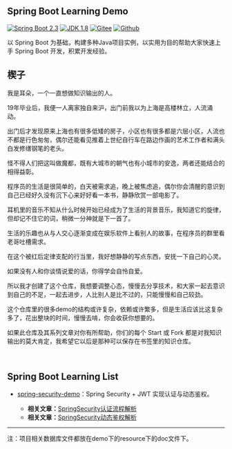 ## Spring Boot Learning Demo

[![Spring Boot 2.3](https://gitee.com/he-erduo/codes/98pgj1wezby2dntk6qvx082/raw?blob_name=SpringBoot-2.3-blue.svg)](https://spring.io/projects/spring-boot)
[![JDK 1.8](https://gitee.com/he-erduo/codes/98pgj1wezby2dntk6qvx082/raw?blob_name=JDK-1.8-brightgreen.svg)](https://www.oracle.com/java/technologies/javase/javase-jdk8-downloads.html)
[![Gitee](https://gitee.com/he-erduo/codes/98pgj1wezby2dntk6qvx082/raw?blob_name=Gitee-start-red.svg)](https://gitee.com/he-erduo/spring-boot-learning-demo)
[![Github](https://gitee.com/he-erduo/codes/98pgj1wezby2dntk6qvx082/raw?blob_name=Github-Start+-yellow.svg)](https://github.com/he-erduo/spring-boot-learning-demo)

以 Spring Boot 为基础，构建多种Java项目实例，以实用为目的帮助大家快速上手 Spring Boot 开发，积累开发经验。
<br>

## 楔子

我是耳朵，一个一直想做知识输出的人。

19年毕业后，我便一人离家独自来沪，出门前我以为上海是高楼林立，人流涌动。

出门后才发现原来上海也有很多低矮的房子，小区也有很多都是六层小区，人流也不都是行色匆匆，偶尔还能看见推着上世纪自行车在路边作画的艺术工作者和满头白发修缮钢笔的老头。

怪不得人们把这叫做魔都，既有大城市的朝气也有小城市的安逸，两者还能结合的相得益彰。

程序员的生活是很简单的，白天被需求追，晚上被焦虑追，偶尔你会清醒的意识到自己已经好久没有沉下心来好好看一本书，静静欣赏一部电影了。

耳机里的音乐不知从什么时候开始已经成为了生活的背景音乐，我知道它的旋律，但却记不住它的词，稍微一分神就是下一首了。

生活的乐趣也从与人交心逐渐变成在娱乐软件上看别人的故事，在程序员的群里看老哥吐槽需求。

在这个被红后定律支配的行当里，我好想静静的写点东西，安抚一下自己的心灵。

如果没有人和你谈情说爱的话，你得学会自怜自爱。

所以我才创建了这个仓库，我想要调整心态，慢慢去分享技术，和大家一起去意识到自己的不足，一起去进步，人比别人是比不过的，只能慢慢和自己较劲。

这个仓库里的很多demo的结构或许复杂，依赖或许繁多，但是生活应该比这复杂多了，花出整块的时间，慢慢去啃，你会收获你想要的。

如果此仓库及其系列文章对你有所帮助，你们的每个 Start 或 Fork 都是对我知识输出的莫大肯定，我希望它以后是那种可以保存在书签里的知识仓库。

<br>

## Spring Boot Learning List

* [spring-security-demo](/tree/master/spring-security-demo)：Spring Security + JWT 实现认证与动态鉴权。

    * **相关文章：**[SpringSecurity认证流程解析](https://juejin.im/post/5f01d648e51d45346a3ed1b7)
    * **相关文章：**[SpringSecurity动态鉴权解析](https://juejin.im/post/5f01dcb7f265da22a8514d0d)


---

注：项目相关数据库文件都放在demo下的resource下的doc文件下。